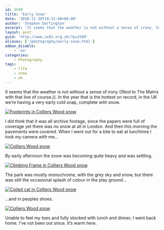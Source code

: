 ```yaml
---
id: 2540
title: 'Early Snow'
date: '2010-11-30T18:31:40+00:00'
author: 'Stephen Darlington'
excerpt: 'It seems that the weather is not without a sense of irony. In the year that is the hottest on record, in the UK we''re having a very early cold snap, complete with snow.'
layout: post
guid: 'http://www.zx81.org.uk/?p=2540'
aliases: ['/photography/early-snow.html']
adman_disable:
    - 'on'
categories:
    - Photography
tags:
    - life
    - snow
    - uk
---
```


It seems that the weather is not without a sense of irony ((Nod to The Matrix with that line of course.)). In the year that is the hottest on record, in the UK we’re having a very early cold snap, complete with snow.

[![Footprints in Colliers Wood snow](https://i0.wp.com/farm6.staticflickr.com/5123/5221564672_e9bb7788f6.jpg?resize=333%2C500)](http://www.flickr.com/photos/stephendarlington/5221564672/ "Footprints in Colliers Wood snow by stephendarlington, on Flickr")

I did think that it was all archive footage, since the papers were full of coverage yet there was no snow at all in London. And then this morning the pavements were covered. When I went out for a bite to eat at lunchtime I took my camera with me…

[![Colliers Wood snow](https://i0.wp.com/farm6.staticflickr.com/5167/5221564322_40df50aa0c.jpg?resize=500%2C333)](http://www.flickr.com/photos/stephendarlington/5221564322/ "Colliers Wood snow by stephendarlington, on Flickr")

By early afternoon the snow was becoming quite heavy and was settling.

[![Climbing Frame in Colliers Wood snow](https://i0.wp.com/farm5.staticflickr.com/4108/5220966579_d005f60273.jpg?resize=500%2C333)](http://www.flickr.com/photos/stephendarlington/5220966579/ "Climbing Frame in Colliers Wood snow by stephendarlington, on Flickr")

The park was mostly monochrome, with the grey sky and snow, but there was still the occasional splash of colour in the play ground…

[![Coiled cat in Colliers Wood snow](https://i0.wp.com/farm5.staticflickr.com/4090/5221565514_58b014b0fd.jpg?resize=500%2C333)](http://www.flickr.com/photos/stephendarlington/5221565514/ "Coiled cat in Colliers Wood snow by stephendarlington, on Flickr")

…and in peoples shoes.

[![Colliers Wood snow](https://i0.wp.com/farm5.staticflickr.com/4103/5220967523_8ef51c024c.jpg?resize=500%2C333)](http://www.flickr.com/photos/stephendarlington/5220967523/ "Colliers Wood snow by stephendarlington, on Flickr")

Unable to feel my toes and fully stocked with lunch and dinner, I went back home. I’ve not been out since. It’s warm here.